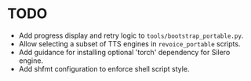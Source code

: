 # TODO

- Add progress display and retry logic to `tools/bootstrap_portable.py`.
- Allow selecting a subset of TTS engines in `revoice_portable` scripts.
- Add guidance for installing optional 'torch' dependency for Silero engine.
- Add shfmt configuration to enforce shell script style.
